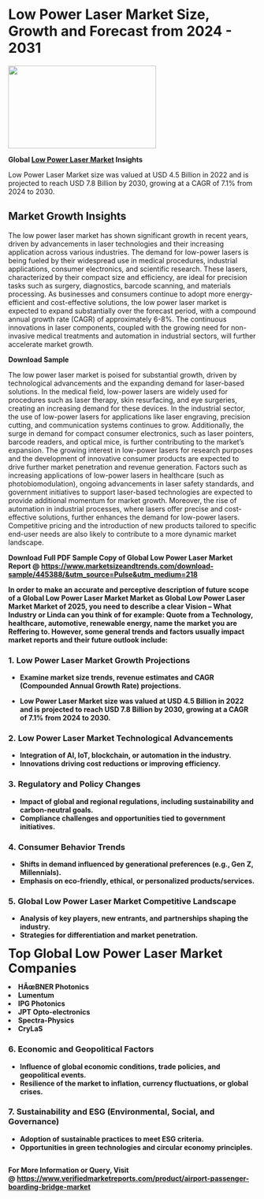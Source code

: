 <H1>Low Power Laser Market Size, Growth and Forecast from 2024 - 2031</H1><img class="aligncenter size-medium wp-image-584254" src="https://thirdeyenews.in/wp-content/uploads/2024/09/Global-Market-Research-300x168.jpeg" alt="" width="300" height="168" /><p><strong>Global&nbsp;<a href="https://www.marketsizeandtrends.com/download-sample/445388/&amp;utm_source=Pulse&amp;utm_medium=218">Low Power Laser Market</a> Insights</strong></p><p>Low Power Laser Market size was valued at USD 4.5 Billion in 2022 and is projected to reach USD 7.8 Billion by 2030, growing at a CAGR of 7.1% from 2024 to 2030.</p><p><h2>Market Growth Insights</h2> <p>The low power laser market has shown significant growth in recent years, driven by advancements in laser technologies and their increasing application across various industries. The demand for low-power lasers is being fueled by their widespread use in medical procedures, industrial applications, consumer electronics, and scientific research. These lasers, characterized by their compact size and efficiency, are ideal for precision tasks such as surgery, diagnostics, barcode scanning, and materials processing. As businesses and consumers continue to adopt more energy-efficient and cost-effective solutions, the low power laser market is expected to expand substantially over the forecast period, with a compound annual growth rate (CAGR) of approximately 6-8%. The continuous innovations in laser components, coupled with the growing need for non-invasive medical treatments and automation in industrial sectors, will further accelerate market growth.</p> <p><strong>Download Sample</strong></p> <p>The low power laser market is poised for substantial growth, driven by technological advancements and the expanding demand for laser-based solutions. In the medical field, low-power lasers are widely used for procedures such as laser therapy, skin resurfacing, and eye surgeries, creating an increasing demand for these devices. In the industrial sector, the use of low-power lasers for applications like laser engraving, precision cutting, and communication systems continues to grow. Additionally, the surge in demand for compact consumer electronics, such as laser pointers, barcode readers, and optical mice, is further contributing to the market’s expansion. The growing interest in low-power lasers for research purposes and the development of innovative consumer products are expected to drive further market penetration and revenue generation. Factors such as increasing applications of low-power lasers in healthcare (such as photobiomodulation), ongoing advancements in laser safety standards, and government initiatives to support laser-based technologies are expected to provide additional momentum for market growth. Moreover, the rise of automation in industrial processes, where lasers offer precise and cost-effective solutions, further enhances the demand for low-power lasers. Competitive pricing and the introduction of new products tailored to specific end-user needs are also likely to contribute to a more dynamic market landscape. <p><strong></p><p><span class=""><strong>Download Full PDF Sample Copy of Global Low Power Laser Market Report</strong> @ <a href="https://www.marketsizeandtrends.com/download-sample/445388/&amp;utm_source=Pulse&amp;utm_medium=218" target="_blank">https://www.marketsizeandtrends.com/download-sample/445388/&amp;utm_source=Pulse&amp;utm_medium=218</a></span></p><p>In order to make an accurate and perceptive description of future scope of a Global&nbsp;Low Power Laser Market Market as Global&nbsp;Low Power Laser Market Market of 2025, you need to describe a clear Vision &ndash; What Industry or Linda can you think of for example: Quote from a Technology, healthcare, automotive, renewable energy, name the market you are Reffering to. However, some general trends and factors usually impact market reports and their future outlook include:</p><h3>1.&nbsp;<strong>Low Power Laser Market Growth Projections</strong></h3><ul><li>Examine market size trends, revenue estimates and CAGR (Compounded Annual Growth Rate) projections.</li><li><p>Low Power Laser Market size was valued at USD 4.5 Billion in 2022 and is projected to reach USD 7.8 Billion by 2030, growing at a CAGR of 7.1% from 2024 to 2030.</p></li></ul><h3>2.&nbsp;<strong>Low Power Laser Market Technological Advancements</strong></h3><ul><li>Integration of AI, IoT, blockchain, or automation in the industry.</li><li>Innovations driving cost reductions or improving efficiency.</li></ul><h3>3.&nbsp;<strong>Regulatory and Policy Changes</strong></h3><ul><li>Impact of global and regional regulations, including sustainability and carbon-neutral goals.</li><li>Compliance challenges and opportunities tied to government initiatives.</li></ul><h3>4.&nbsp;<strong>Consumer Behavior Trends</strong></h3><ul><li>Shifts in demand influenced by generational preferences (e.g., Gen Z, Millennials).</li><li>Emphasis on eco-friendly, ethical, or personalized products/services.</li></ul><h3>5.&nbsp;<strong>Global Low Power Laser Market Competitive Landscape</strong></h3><ul><li>Analysis of key players, new entrants, and partnerships shaping the industry.</li><li>Strategies for differentiation and market penetration.</li></ul><p data-pm-slice="1 1 []"><span style="color: inherit; font-family: inherit; font-size: 25px;">Top Global Low Power Laser Market Companies</span></p><div class="" data-test-id=""><p><li>HÃœBNER Photonics</li><li> Lumentum</li><li> IPG Photonics</li><li> JPT Opto-electronics</li><li> Spectra-Physics</li><li> CryLaS</li></p></div><h3>6.&nbsp;<strong>Economic and Geopolitical Factors</strong></h3><ul><li>Influence of global economic conditions, trade policies, and geopolitical events.</li><li>Resilience of the market to inflation, currency fluctuations, or global crises.</li></ul><h3>7.&nbsp;<strong>Sustainability and ESG (Environmental, Social, and Governance)</strong></h3><ul><li>Adoption of sustainable practices to meet ESG criteria.</li><li>Opportunities in green technologies and circular economy principles.</li></ul><h2><strong style="font-size: 14px;">For More Information or Query, Visit @&nbsp;</strong><a style="background-color: #ffffff; font-size: 14px;" href="https://www.marketsizeandtrends.com/report/low-power-laser-market/" target="_blank">https://www.verifiedmarketreports.com/product/airport-passenger-boarding-bridge-market</a></h2>
